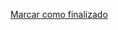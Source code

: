 <a onclick="test()" href="https://fx-learning.mgait.services:8443/api/finish/process-execution" target="_parent" class="btn primary-btn">Marcar como finalizado</a>
